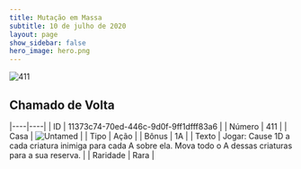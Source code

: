 ```yaml
---
title: Mutação em Massa
subtitle: 10 de julho de 2020
layout: page
show_sidebar: false
hero_image: hero.png
---
```


![411](https://cdn.keyforgegame.com/media/card_front/pt/479_411_XXH795WXQ6J6_pt.png)

## Chamado de Volta

|----|----|
| ID | 11373c74-70ed-446c-9d0f-9ff1dfff83a6 |
| Número | 411 |
| Casa | ![Untamed](https://archonarcana.com/images/thumb/b/bd/Untamed.png/22px-Untamed.png "Indomados") |
| Tipo | Ação |
| Bônus | 1A |
| Texto | Jogar: Cause 1D a cada criatura inimiga para cada A sobre ela. Mova todo o A dessas criaturas para a sua reserva. |
| Raridade | Rara |
